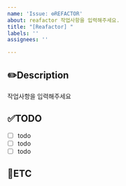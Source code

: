 ```yaml
---
name: 'Issue: ⚙️REFACTOR'
about: reafactor 작업사항을 입력해주세요.
title: "[Reafactor] "
labels: ''
assignees: ''

---
```


✏️Description
-
작업사항을 입력해주세요

✅TODO
-
- [ ] todo
- [ ] todo
- [ ] todo

🐾ETC
-
